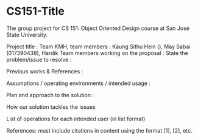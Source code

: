 # CS151-Title
The group project for CS 151: Object Oriented Design course at San José State University.

Project title : 
Team KMH, team members : Kaung Sithu Hein (), May Sabai (017390438), Hardik
Team members working on the proposal : 
State the problem/issue to resolve : 

Previous works & References : 

Assumptions / operating environments / intended usage : 

Plan and approach to the solution :  

How our solution tackles the issues 

List of operations for each intended user (in list format)


References: must include citations in content using the format [1], [2], etc. 
